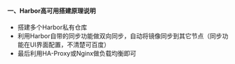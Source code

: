 #### 一、Harbor高可用搭建原理说明
  - 搭建多个Harbor私有仓库
  - 利用Harbor自带的同步功能做双向同步，自动将镜像同步到其它节点（同步功能在UI界面配置，不清楚可百度）
  - 最后利用HA-Proxy或Nginx做负载均衡即可
